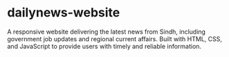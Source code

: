 # dailynews-website
A responsive website delivering the latest news from Sindh, including government job updates and regional current affairs. Built with HTML, CSS, and JavaScript to provide users with timely and reliable information.
